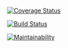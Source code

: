 [![Coverage Status](https://coveralls.io/repos/github/Slinjez/Maintenance-Tracker/badge.svg?branch=develop)](https://coveralls.io/github/Slinjez/Maintenance-Tracker?branch=develop)


[![Build Status](https://travis-ci.org/Slinjez/Maintenance-Tracker.svg?branch=develop)](https://travis-ci.org/Slinjez/Maintenance-Tracker)

[![Maintainability](https://api.codeclimate.com/v1/badges/89328b248d2e49fea8e5/maintainability)](https://codeclimate.com/github/Slinjez/Maintenance-Tracker/maintainability)
